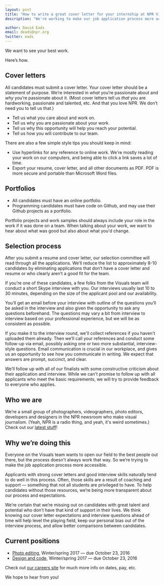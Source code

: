 ```yaml
---
layout: post
title: "How to write a great cover letter for your internship at NPR Visuals"
description: "We're working to make our job application process more accessible."

author: David Eads
email: deads@npr.org
twitter: eads
---
```

We want to see your best work.

Here’s how.

## Cover letters

All candidates must submit a cover letter. Your cover letter should be a statement of purpose. We’re interested in _what_ you’re passionate about and _why_ you’re passionate about it.
(Most cover letters tell us _that_ you are hardworking, passionate and talented, etc. And that you love NPR. We don’t need you to tell us that.)

* Tell us what you care about and work on.
* Tell us why you are passionate about your work.
* Tell us why this opportunity will help you reach your potential.
* Tell us how you will contribute to our team.

There are also a few simple style tips you should keep in mind:

* Use hyperlinks for any reference to online work. We're mostly reading your work on our computers, and being able to click a link saves a lot of time.
* Export your resume, cover letter, and all other documents as PDF. PDF is more secure and portable than Microsoft Word files.

## Portfolios

* All candidates must have an online portfolio.
* Programming candidates must have code on Github, and may use their Github projects as a portfolio.

Portfolio projects and work samples should always include your role in the work if it was done on a team. When talking about your work, we want to hear about what was good but also about what you'd change.

## Selection process

After you submit a resume and cover letter, our selection committee will read through all the applications. We’ll reduce the list to approximately 8-10 candidates by eliminating applications that don’t have a cover letter and resume or who clearly aren’t a good fit for the team.

If you’re one of these candidates, a few folks from the Visuals team will conduct a short Skype interview with you. Our interviews usually last 10 to 30 minutes, depending on the size of the applicant pool and our availability.

You’ll get an email before your interview with outline of the questions you’ll be asked in the interview and also given the opportunity to ask any questions beforehand. The questions may vary a bit from interview to interview based on your professional experience, but we will be as consistent as possible.

If you make it to the interview round, we'll collect references if you haven't uploaded them already. Then we’ll call your references and conduct some follow-up via email, possibly asking one or two more substantial, interview-style questions. Email communication is crucial in our workplace, and gives us an opportunity to see how you communicate in writing. We expect that answers are prompt, succinct, and clear.

We’ll follow up with all of our finalists with some constructive criticism about their application and interview. While we can't promise to follow up with all applicants who meet the basic requirements, we will try to provide feedback to everyone who applies.

## Who we are

We’re a small group of photographers, videographers, photo editors, developers and designers in the NPR newsroom who make visual journalism. (Yeah, NPR is a radio thing, and yeah, it's weird sometimes.) Check out our [latest stuff](https://twitter.com/nprviz)!

## Why we’re doing this

Everyone on the Visuals team wants to open our field to the best people out there, but the process doesn't always work that way. So we’re trying to make the job application process more accessible.

Applicants with strong cover letters and good interview skills naturally tend to do well in this process. Often, those skills are a result of coaching and support &mdash; something that not all students are privileged to have. To help candidates without those resources, we’re being more transparent about our process and expectations.

We’re certain that we’re missing out on candidates with great talent and potential who don’t have that kind of support in their lives. We think knowing our cover letter expectations and interview questions ahead of time will help level the playing field, keep our personal bias out of the interview process, and allow better comparisons between candidates.

## Current positions

- [Photo editing](/2016/10/12/winter-2017-photo-internship.html), Winter/spring 2017 &mdash; due October 23, 2016
- [Design and code](/2016/10/12/winter-2017-designer-developer-internship.html), Winter/spring 2017 &mdash; due October 23, 2016

Check out [our careers site](http://www.npr.org/about-npr/181881227/internships-at-npr) for much more info on dates, pay, etc.

We hope to hear from you!
